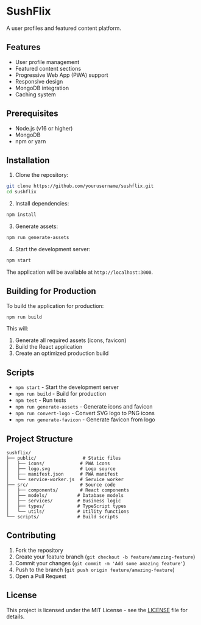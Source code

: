 # SushFlix

A user profiles and featured content platform.

## Features

- User profile management
- Featured content sections
- Progressive Web App (PWA) support
- Responsive design
- MongoDB integration
- Caching system

## Prerequisites

- Node.js (v16 or higher)
- MongoDB
- npm or yarn

## Installation

1. Clone the repository:
```bash
git clone https://github.com/yourusername/sushflix.git
cd sushflix
```

2. Install dependencies:
```bash
npm install
```

3. Generate assets:
```bash
npm run generate-assets
```

4. Start the development server:
```bash
npm start
```

The application will be available at `http://localhost:3000`.

## Building for Production

To build the application for production:

```bash
npm run build
```

This will:
1. Generate all required assets (icons, favicon)
2. Build the React application
3. Create an optimized production build

## Scripts

- `npm start` - Start the development server
- `npm run build` - Build for production
- `npm test` - Run tests
- `npm run generate-assets` - Generate icons and favicon
- `npm run convert-logo` - Convert SVG logo to PNG icons
- `npm run generate-favicon` - Generate favicon from logo

## Project Structure

```
sushflix/
├── public/                 # Static files
│   ├── icons/             # PWA icons
│   ├── logo.svg           # Logo source
│   ├── manifest.json      # PWA manifest
│   └── service-worker.js  # Service worker
├── src/                   # Source code
│   ├── components/        # React components
│   ├── models/           # Database models
│   ├── services/         # Business logic
│   ├── types/            # TypeScript types
│   └── utils/            # Utility functions
└── scripts/              # Build scripts
```

## Contributing

1. Fork the repository
2. Create your feature branch (`git checkout -b feature/amazing-feature`)
3. Commit your changes (`git commit -m 'Add some amazing feature'`)
4. Push to the branch (`git push origin feature/amazing-feature`)
5. Open a Pull Request

## License

This project is licensed under the MIT License - see the [LICENSE](LICENSE) file for details.